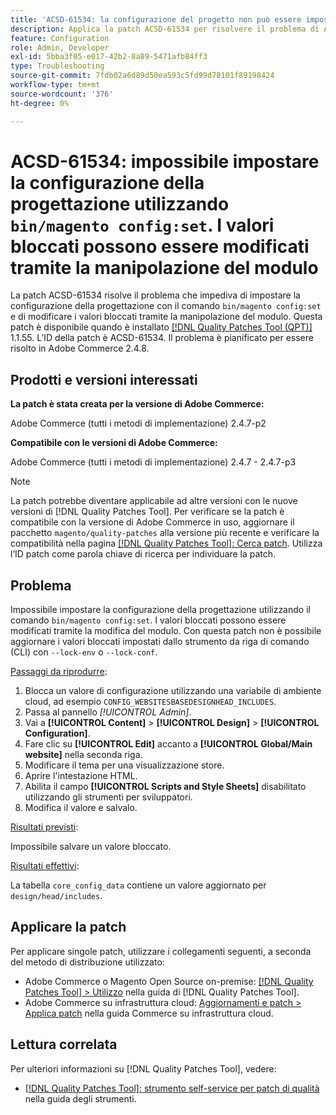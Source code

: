 ```yaml
---
title: 'ACSD-61534: la configurazione del progetto non può essere impostata utilizzando bin/magento config:set e i valori bloccati possono essere modificati tramite la manipolazione del modulo'
description: Applica la patch ACSD-61534 per risolvere il problema di Adobe Commerce, in cui la configurazione del progetto non può essere impostata utilizzando il comando "bin/magento config:set", e i valori bloccati possono essere modificati tramite la manipolazione del modulo.
feature: Configuration
role: Admin, Developer
exl-id: 5bba3f05-e017-42b2-8a89-5471afb84ff3
type: Troubleshooting
source-git-commit: 7fdb02a6d89d50ea593c5fd99d78101f89198424
workflow-type: tm+mt
source-wordcount: '376'
ht-degree: 0%

---
```


# ACSD-61534: impossibile impostare la configurazione della progettazione utilizzando `bin/magento config:set`. I valori bloccati possono essere modificati tramite la manipolazione del modulo

La patch ACSD-61534 risolve il problema che impediva di impostare la configurazione della progettazione con il comando `bin/magento config:set` e di modificare i valori bloccati tramite la manipolazione del modulo. Questa patch è disponibile quando è installato [[!DNL Quality Patches Tool (QPT)]](/help/tools/quality-patches-tool/quality-patches-tool-to-self-serve-quality-patches.md) 1.1.55. L’ID della patch è ACSD-61534. Il problema è pianificato per essere risolto in Adobe Commerce 2.4.8.

## Prodotti e versioni interessati

**La patch è stata creata per la versione di Adobe Commerce:**

Adobe Commerce (tutti i metodi di implementazione) 2.4.7-p2

**Compatibile con le versioni di Adobe Commerce:**

Adobe Commerce (tutti i metodi di implementazione) 2.4.7 - 2.4.7-p3

>[!NOTE]
>
>La patch potrebbe diventare applicabile ad altre versioni con le nuove versioni di [!DNL Quality Patches Tool]. Per verificare se la patch è compatibile con la versione di Adobe Commerce in uso, aggiornare il pacchetto `magento/quality-patches` alla versione più recente e verificare la compatibilità nella pagina [[!DNL Quality Patches Tool]: Cerca patch](https://experienceleague.adobe.com/tools/commerce-quality-patches/index.html). Utilizza l’ID patch come parola chiave di ricerca per individuare la patch.

## Problema

Impossibile impostare la configurazione della progettazione utilizzando il comando `bin/magento config:set`. I valori bloccati possono essere modificati tramite la modifica del modulo. Con questa patch non è possibile aggiornare i valori bloccati impostati dallo strumento da riga di comando (CLI) con `--lock-env` o `--lock-conf`.

<u>Passaggi da riprodurre</u>:

1. Blocca un valore di configurazione utilizzando una variabile di ambiente cloud, ad esempio `CONFIG_WEBSITESBASEDESIGNHEAD_INCLUDES`.
1. Passa al pannello *[!UICONTROL Admin]*.
1. Vai a **[!UICONTROL Content]** > **[!UICONTROL Design]** > **[!UICONTROL Configuration]**.
1. Fare clic su **[!UICONTROL Edit]** accanto a **[!UICONTROL Global/Main website]** nella seconda riga.
1. Modificare il tema per una visualizzazione store.
1. Aprire l&#39;intestazione HTML.
1. Abilita il campo **[!UICONTROL Scripts and Style Sheets]** disabilitato utilizzando gli strumenti per sviluppatori.
1. Modifica il valore e salvalo.

<u>Risultati previsti</u>:

Impossibile salvare un valore bloccato.

<u>Risultati effettivi</u>:

La tabella `core_config_data` contiene un valore aggiornato per `design/head/includes`.

## Applicare la patch

Per applicare singole patch, utilizzare i collegamenti seguenti, a seconda del metodo di distribuzione utilizzato:

* Adobe Commerce o Magento Open Source on-premise: [[!DNL Quality Patches Tool] > Utilizzo](/help/tools/quality-patches-tool/usage.md) nella guida di [!DNL Quality Patches Tool].
* Adobe Commerce su infrastruttura cloud: [Aggiornamenti e patch > Applica patch](https://experienceleague.adobe.com/docs/commerce-cloud-service/user-guide/develop/upgrade/apply-patches.html) nella guida Commerce su infrastruttura cloud.

## Lettura correlata

Per ulteriori informazioni su [!DNL Quality Patches Tool], vedere:

* [[!DNL Quality Patches Tool]: strumento self-service per patch di qualità](/help/tools/quality-patches-tool/quality-patches-tool-to-self-serve-quality-patches.md) nella guida degli strumenti.
